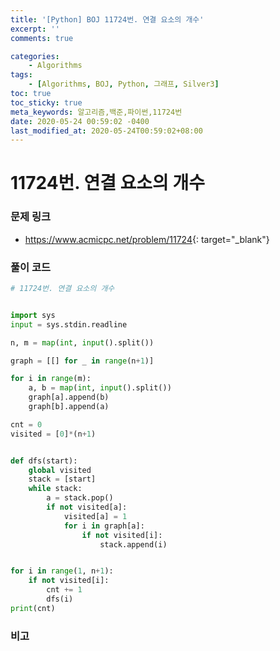 ```yaml
---
title: '[Python] BOJ 11724번. 연결 요소의 개수'
excerpt: ''
comments: true

categories:
    - Algorithms
tags:
    - [Algorithms, BOJ, Python, 그래프, Silver3]
toc: true
toc_sticky: true
meta_keywords: 알고리즘,백준,파이썬,11724번
date: 2020-05-24 00:59:02 -0400
last_modified_at: 2020-05-24T00:59:02+08:00
---
```


# 11724번. 연결 요소의 개수

### 문제 링크

-   <https://www.acmicpc.net/problem/11724>{: target="\_blank"}

### 풀이 코드

```python
# 11724번. 연결 요소의 개수


import sys
input = sys.stdin.readline

n, m = map(int, input().split())

graph = [[] for _ in range(n+1)]

for i in range(m):
    a, b = map(int, input().split())
    graph[a].append(b)
    graph[b].append(a)

cnt = 0
visited = [0]*(n+1)


def dfs(start):
    global visited
    stack = [start]
    while stack:
        a = stack.pop()
        if not visited[a]:
            visited[a] = 1
            for i in graph[a]:
                if not visited[i]:
                    stack.append(i)


for i in range(1, n+1):
    if not visited[i]:
        cnt += 1
        dfs(i)
print(cnt)
```

### 비고
